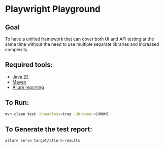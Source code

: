 # Playwright Playground

## Goal
To have a unified framework that can cover both UI and API testing at the
same time without the need to use multiple separate libraries and
increased complexity.

## Required tools:
- [Java 22](https://www.oracle.com/java/technologies/downloads/)
- [Maven](https://maven.apache.org/)
- [Allure reporting](https://allurereport.org/)

## To Run:
```bash
mvn clean test -Dheadless=true -Dbrowser=CHROME
```

## To Generate the test report:
```bash
allure serve target/allure-results
```
